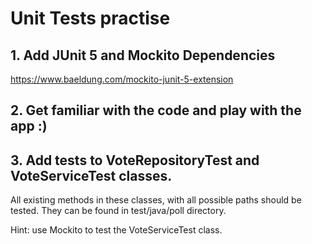 # Unit Tests practise

## 1. Add JUnit 5 and Mockito Dependencies
https://www.baeldung.com/mockito-junit-5-extension

## 2. Get familiar with the code and play with the app :)

## 3. Add tests to VoteRepositoryTest and VoteServiceTest classes.
All existing methods in these classes, with all possible paths should be tested.
They can be found in test/java/poll directory. 

Hint: use Mockito to test the VoteServiceTest class. 
